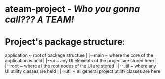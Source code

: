 # ateam-project - *Who you gonna call??? A TEAM!*

# Project's package structure:

  application     ~ root of package structure
     |
     |--main            ~ where the core of the application is held
     |
     |--ui              ~ any UI elements of the project are stored here
     |   |--root            ~ where all the root nodes of the UI are stored
     |   |--util            ~ where any UI utility classes are held
     |
     |--util            ~ all general project utility classes are here
